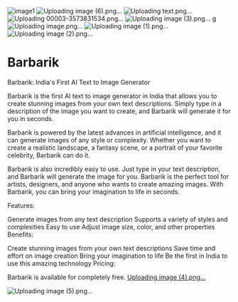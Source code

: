 ![image1](https://github.com/idkcoo/Barbarik/assets/132001470/88bce2e9-b240-4be3-bef3-238749ca63c7)
![Uploading image (6).png…]()
![Uploading text.png…]()
![Uploading 00003-3573831534.png…]()
![Uploading image (3).png…]()
g![Uploading image.png…]()
![Uploading image (1).png…]()
 ![Uploading image (2).png…]()
# Barbarik
Barbarik: India's First AI Text to Image Generator

Barbarik is the first AI text to image generator in India that allows you to create stunning images from your own text descriptions. Simply type in a description of the image you want to create, and Barbarik will generate it for you in seconds.

Barbarik is powered by the latest advances in artificial intelligence, and it can generate images of any style or complexity. Whether you want to create a realistic landscape, a fantasy scene, or a portrait of your favorite celebrity, Barbarik can do it.

Barbarik is also incredibly easy to use. Just type in your text description, and Barbarik will generate the image for you.
Barbarik is the perfect tool for artists, designers, and anyone who wants to create amazing images. With Barbarik, you can bring your imagination to life in seconds.

Features:

Generate images from any text description
Supports a variety of styles and complexities
Easy to use
Adjust image size, color, and other properties
Benefits:

Create stunning images from your own text descriptions
Save time and effort on image creation
Bring your imagination to life
Be the first in India to use this amazing technology
Pricing:

Barbarik is available for completely free.
[Uploading image (4).png…]()

![Uploading image (5).png…]()
